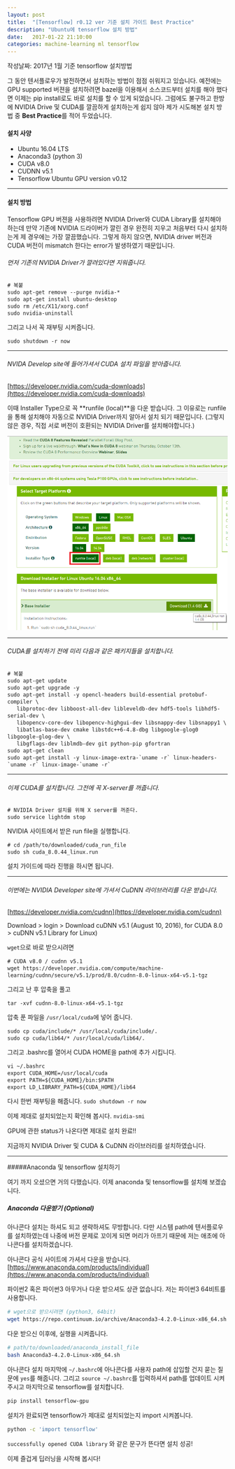 ```yaml
---
layout: post
title:  "[Tensorflow] r0.12 ver 기준 설치 가이드 Best Practice"
description: "Ubuntu에 tensorflow 설치 방법"
date:   2017-01-22 21:10:00
categories: machine-learning ml tensorflow
---
```


작성날짜: 2017년 1월 기준 tensorflow 설치방법

그 동안 텐서플로우가 발전하면서 설치하는 방법이 점점 쉬워지고 있습니다.
예전에는 GPU supported 버젼을 설치하려면 bazel을 이용해서 소스코드부터 설치를 해야 했다면 이제는 pip install로도 바로 설치를 할 수 있게 되었습니다. 그럼에도 불구하고 한방에 NVIDIA Drive 및 CUDA를 깔끔하게 설치하는게 쉽지 않아 제가 시도해본 설치 방법 중 **Best Practice**를 적어 두었습니다.

#### 설치 사양
- Ubuntu 16.04 LTS
- Anaconda3 (python 3)
- CUDA v8.0
- CUDNN v5.1
- Tensorflow Ubuntu GPU version v0.12


----------------------------------------------------
#### 설치 방법
Tensorflow GPU 버젼을 사용하려면 NVIDIA Driver와 CUDA Library를 설치해야 하는데 만약 기존에 NVIDIA 드라이버가 깔린 경우 완전히 지우고 처음부터 다시 설치하는게 제 경우에는 가장 깔끔했습니다. 그렇게 하지 않으면, NVIDIA driver 버전과 CUDA 버전이 mismatch 한다는 error가 발생하였기 때문입니다.

###### 먼저 기존의 NVIDIA Driver가 깔려있다면 지워줍니다.
```
# 복붙
sudo apt-get remove --purge nvidia-*
sudo apt-get install ubuntu-desktop
sudo rm /etc/X11/xorg.conf
sudo nvidia-uninstall
```
그리고 나서 꼭 재부팅 시켜줍니다.
```
sudo shutdown -r now
```
----------------------------------------------------
###### NVIDA Develop site에 들어가셔서 CUDA 설치 파일을 받아줍니다.

[https://developer.nvidia.com/cuda-downloads](https://developer.nvidia.com/cuda-downloads)

이때 Installer Type으로 꼭 **runfile (local)**을 다운 받습니다. 그 이유로는 runfile을 통해 설치해야 자동으로 NVIDIA Driver까지 알아서 설치 되기 때문입니다. (그렇지 않은 경우, 직접 서로 버전이 호환되는 NVIDIA Driver를 설치해야합니다.)

![](/assets/images/nvidia_install_pic-1.png)


----------------------------------------------------
###### CUDA를 설치하기 전에 미리 다음과 같은 패키지들을 설치합니다.
```
# 복붙
sudo apt-get update
sudo apt-get upgrade -y
sudo apt-get install -y opencl-headers build-essential protobuf-compiler \
   libprotoc-dev libboost-all-dev libleveldb-dev hdf5-tools libhdf5-serial-dev \
   libopencv-core-dev libopencv-highgui-dev libsnappy-dev libsnappy1 \
   libatlas-base-dev cmake libstdc++6-4.8-dbg libgoogle-glog0 libgoogle-glog-dev \
   libgflags-dev liblmdb-dev git python-pip gfortran
sudo apt-get clean
sudo apt-get install -y linux-image-extra-`uname -r` linux-headers-`uname -r` linux-image-`uname -r`
```
----------------------------------------------------
###### 이제 CUDA를 설치합니다. 그전에 꼭 X-server를 꺼줍니다.
```
# NVIDIA Driver 설치를 위해 X server를 꺼준다.
sudo service lightdm stop
```
NVIDIA 사이트에서 받은 run file을 실행합니다.
```
# cd /path/to/downloaded/cuda_run_file
sudo sh cuda_8.0.44_linux.run
```
설치 가이드에 따라 진행을 하시면 됩니다.

----------------------------------------------------
###### 이번에는 NVIDIA Developer site에 가셔서 CuDNN 라이브러리를 다운 받습니다.

[https://developer.nvidia.com/cudnn](https://developer.nvidia.com/cudnn)

Download > login > Download cuDNN v5.1 (August 10, 2016), for CUDA 8.0 > cuDNN v5.1 Library for Linux)

`wget`으로 바로 받으시려면
```
# CUDA v8.0 / cudnn v5.1
wget https://developer.nvidia.com/compute/machine-learning/cudnn/secure/v5.1/prod/8.0/cudnn-8.0-linux-x64-v5.1-tgz
```
그리고 난 후 압축을 풀고
```
tar -xvf cudnn-8.0-linux-x64-v5.1-tgz
```
압축 푼 파일을 `/usr/local/cuda`에 넣어 줍니다.
```
sudo cp cuda/include/* /usr/local/cuda/include/.
sudo cp cuda/lib64/* /usr/local/cuda/lib64/.
```

그리고 .bashrc를 열어서 CUDA HOME을 path에 추가 시킵니다.
```
vi ~/.bashrc
export CUDA_HOME=/usr/local/cuda
export PATH=${CUDA_HOME}/bin:$PATH
export LD_LIBRARY_PATH=${CUDA_HOME}/lib64
```
다시 한번 재부팅을 해줍니다. `sudo shutdown -r now`

이제 제대로 설치되었는지 확인해 봅시다. `nvidia-smi`

GPU에 관한 status가 나온다면 제대로 설치 완료!!

지금까지 NVIDIA Driver 및 CUDA & CuDNN 라이브러리를 설치하였습니다.

-------------------------------------------------------------------

#####Anaconda 및 tensorflow 설치하기

여기 까지 오셨으면 거의 다했습니다. 이제 anaconda 및 tensorflow를 설치해 보겠습니다.

##### Anaconda 다운받기 (Optional)
아나콘다 설치는 하셔도 되고 생략하셔도 무방합니다.
다만 시스템 path에 텐서플로우를 설치하였는데 나중에 버전 문제로 꼬이게 되면 머리가 아프기 때문에 저는 애초에 아나콘다를 설치하겠습니다.

아나콘다 공식 사이트에 가셔서 다운을 받습니다. [https://www.anaconda.com/products/individual](https://www.anaconda.com/products/individual)

파이썬2 혹은 파이썬3 아무거나 다운 받으셔도 상관 없습니다.
저는 파이썬3 64비트를 사용합니다.

```bash
# wget으로 받으시려면 (python3, 64bit)
wget https://repo.continuum.io/archive/Anaconda3-4.2.0-Linux-x86_64.sh
```
다운 받으신 이후에, 실행을 시켜줍니다.

```bash
# path/to/downloaded/anaconda_install_file
bash Anaconda3-4.2.0-Linux-x86_64.sh
```

아나콘다 설치 마지막에 `~/.bashrc`에 아나콘다를 사용자 path에 삽입할 건지 묻는 질문에 `yes`를 해줍니다. 그리고
`source ~/.bashrc`를 입력하셔서 path를 업데이트 시켜주시고
마지막으로 tensorflow를 설치합니다.

```bash
pip install tensorflow-gpu
```

설치가 완료되면 tensorflow가 제대로 설치되었는지 import 시켜봅니다.

```bash
python -c 'import tensorflow'
```

`successfully opened CUDA library` 와 같은 문구가 뜬다면 설치 성공!

이제 즐겁게 딥러닝을 시작해 봅시다!
